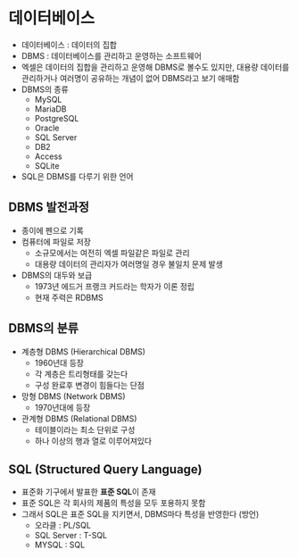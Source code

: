 # 데이터베이스

- 데이터베이스 : 데이터의 집합
- DBMS : 데이터베이스를 관리하고 운영하는 소프트웨어
- 엑셀은 데이터의 집합을 관리하고 운영해 DBMS로 볼수도 있지만, 대용량 데이터를 관리하거나 여러명이 공유하는 개념이 없어 DBMS라고 보기 애매함
- DBMS의 종류
  - MySQL
  - MariaDB
  - PostgreSQL
  - Oracle
  - SQL Server
  - DB2
  - Access
  - SQLite
- SQL은 DBMS를 다루기 위한 언어

## DBMS 발전과정

- 종이에 펜으로 기록
- 컴퓨터에 파일로 저장
  - 소규모에서는 여전히 엑셀 파일같은 파일로 관리
  - 대용량 데이터의 관리자가 여러명일 경우 불일치 문제 발생
- DBMS의 대두와 보급
  - 1973년 에드거 프랭크 커드라는 학자가 이론 정립
  - 현재 주력은 RDBMS

## DBMS의 분류

- 계층형 DBMS (Hierarchical DBMS)
  - 1960년대 등장
  - 각 계층은 트리형태를 갖는다
  - 구성 완료후 변경이 힘들다는 단점
- 망형 DBMS (Network DBMS)
  - 1970년대에 등장
- 관계형 DBMS (Relational DBMS)
  - 테이블이라는 최소 단위로 구성
  - 하나 이상의 행과 열로 이루어져있다

## SQL (Structured Query Language)

- 표준화 기구에서 발표한 **표준 SQL**이 존재
- 표준 SQL은 각 회사의 제품의 특성을 모두 포용하지 못함
- 그래서 SQL은 표준 SQL을 지키면서, DBMS마다 특성을 반영한다 (방언)
  - 오라클 : PL/SQL
  - SQL Server : T-SQL
  - MYSQL : SQL
